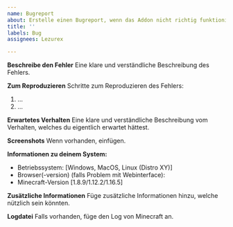```yaml
---
name: Bugreport
about: Erstelle einen Bugreport, wenn das Addon nicht richtig funktioniert.
title: ''
labels: Bug
assignees: Lezurex

---
```


**Beschreibe den Fehler**
Eine klare und verständliche Beschreibung des Fehlers.

**Zum Reproduzieren**
Schritte zum Reproduzieren des Fehlers:
1. ...
2. ...

**Erwartetes Verhalten**
Eine klare und verständliche Beschreibung vom Verhalten, welches du eigentlich erwartet hättest.

**Screenshots**
Wenn vorhanden, einfügen.

**Informationen zu deinem System:**
 - Betriebssystem: [Windows, MacOS, Linux (Distro XY)]
 - Browser(-version) (falls Problem mit Webinterface):
 - Minecraft-Version [1.8.9/1.12.2/1.16.5]

**Zusätzliche Informationen**
Füge zusätzliche Informationen hinzu, welche nützlich sein könnten.

**Logdatei**
Falls vorhanden, füge den Log von Minecraft an.
